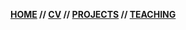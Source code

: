**[HOME](https://aaronbev79.github.io)   //   [CV](https://aaronbev79.github.io/cv.html)   //   [PROJECTS](https://aaronbev79.github.io/projects.html)   //   [TEACHING](https://aaronbev79.github.io/teaching.html)**
